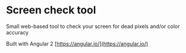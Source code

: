 # Screen check tool

Small web-based tool to check your screen for dead pixels and/or color accuracy
 
Built with Angular 2
[https://angular.io/](https://angular.io/)

